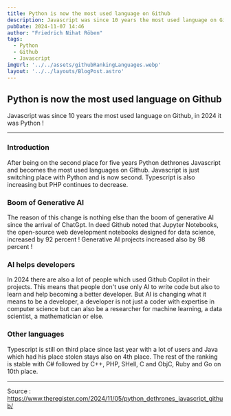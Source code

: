 ```yaml
---
title: Python is now the most used language on Github
description: Javascript was since 10 years the most used language on Github, in 2024 it was Python !
pubDate: 2024-11-07 14:46
author: "Friedrich Nihat Röben"
tags:
  - Python
  - Github
  - Javascript
imgUrl: '../../assets/githubRankingLanguages.webp'
layout: '../../layouts/BlogPost.astro'
---
```


## Python is now the most used language on Github

Javascript was since 10 years the most used language on Github, in 2024 it was Python !

---

### Introduction

After being on the second place for five years Python dethrones Javascript and becomes the most used languages on Github. Javascript is just switching place with Python and is now second. Typescript is also increasing but PHP continues to decrease.

### Boom of Generative AI 

The reason of this change is nothing else than the boom of generative AI since the arrival of ChatGpt. In deed Github noted that Jupyter Notebooks, the open-source web development notebooks designed for data science, increased by 92 percent ! Generative AI projects increased also by 98 percent !


### AI helps developers

In 2024 there are also a lot of people which used Github Copilot in their projects. This means that people don't use only AI to write code but also to learn and help becoming a better developer. 
But AI is changing what it means to be a developer,  a developer is not just a coder with expertise in computer science but can also be a researcher for machine learning, a data scientist, a mathematician or else.


### Other languages

Typescript is still on third place since last year with a lot of users and Java which had his place stolen stays also on 4th place. The rest of the ranking is stable with C# followed by C++, PHP, SHell, C and ObjC, Ruby and Go on 10th place.

---

Source : https://www.theregister.com/2024/11/05/python_dethrones_javascript_github/